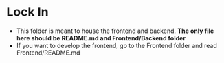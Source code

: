# Lock In

- This folder is meant to house the frontend and backend. **The only file here should be README.md and Frontend/Backend folder**
- If you want to develop the frontend, go to the Frontend folder and read Frontend/README.md
